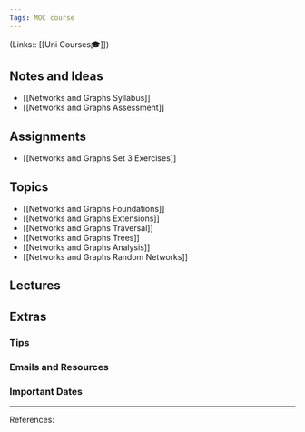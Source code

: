 ```yaml
---
Tags: MOC course
---
```

(Links:: [[Uni Courses🎓]])
## Notes and Ideas
- [[Networks and Graphs Syllabus]]
- [[Networks and Graphs Assessment]]
## Assignments
- [[Networks and Graphs Set 3 Exercises]]
## Topics
- [[Networks and Graphs Foundations]]
- [[Networks and Graphs Extensions]]
- [[Networks and Graphs Traversal]]
- [[Networks and Graphs Trees]]
- [[Networks and Graphs Analysis]]
- [[Networks and Graphs Random Networks]]
## Lectures
## Extras
### Tips
### Emails and Resources
### Important Dates
___
References:
